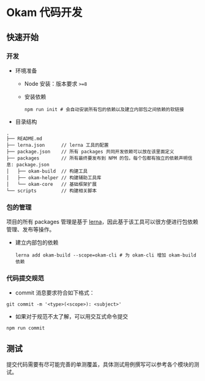 # Okam 代码开发

## 快速开始

### 开发

* 环境准备

    * Node 安装：版本要求 `>=8`

    * 安装依赖

        ```shell
        npm run init # 会自动安装所有包的依赖以及建立内部包之间依赖的软链接
        ```

* 目录结构

```
.
├── README.md
├── lerna.json      // lerna 工具的配置
├── package.json    // 所有 packages 共同开发依赖可以放在该里面定义
├── packages        // 所有最终要发布到 NPM 的包，每个包都有独立的依赖声明信息: package.json
│   ├── okam-build  // 构建工具
│   ├── okam-helper // 构建辅助工具库
│   └── okam-core   // 基础框架扩展
└── scripts         // 构建相关脚本
```

### 包的管理

项目的所有 packages 管理是基于 [lerna](https://github.com/lerna/lerna)，因此基于该工具可以很方便进行包依赖管理、发布等操作。

* 建立内部包的依赖

    ```shell
    lerna add okam-build --scope=okam-cli # 为 okam-cli 增加 okam-build 依赖
    ```

### 代码提交规范

* commit 消息要求符合如下格式：

```shell
git commit -m '<type>(<scope>): <subject>'
```

* 如果对于规范不太了解，可以用交互式命令提交

```shell
npm run commit
```

## 测试

提交代码需要有尽可能完善的单测覆盖，具体测试用例撰写可以参考各个模块的测试。

